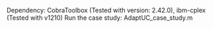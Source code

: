 Dependency: CobraToolbox (Tested with version: 2.42.0), ibm-cplex (Tested with v1210)
Run the case study: AdaptUC_case_study.m
